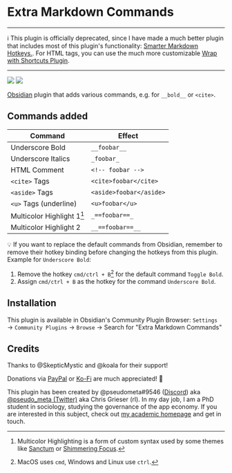 # Extra Markdown Commands

---
ℹ️ This plugin is officially deprecated, since I have made a much better plugin that includes most of this plugin's functionality: [Smarter Markdown Hotkeys.](https://github.com/chrisgrieser/obsidian-smarter-md-hotkeys). For HTML tags, you can use the much more customizable [Wrap with Shortcuts Plugin](https://github.com/manic/obsidian-wrap-with-shortcuts).

---

![](https://img.shields.io/github/downloads/chrisgrieser/obsidian-extra-md-commands/total?label=Total%20Downloads&style=plastic)  ![](https://img.shields.io/github/v/release/chrisgrieser/obsidian-extra-md-commands?label=Latest%20Release&style=plastic)

[Obsidian](https://obsidian.md/) plugin that adds various commands, e.g. for `__bold__` or `<cite>`.

## Commands added

| Command                    | Effect                  |
| -------------------------- | ----------------------- |
| Underscore Bold            | `__foobar__`            |
| Underscore Italics         | `_foobar_`              |
| HTML Comment               | `<!-- foobar --> `      |
| `<cite>` Tags              | `<cite>foobar</cite>`   |
| `<aside>` Tags             | `<aside>foobar</aside>` |
| `<u>` Tags (underline)     | `<u>foobar</u>`         |
| Multicolor Highlight 1[^1] | `_==foobar==_`          |
| Multicolor Highlight 2     | `__==foobar==__`        |

💡 If you want to replace the default commands from Obsidian, remember to remove their hotkey binding before changing the hotkeys from this plugin. Example for `Underscore Bold`:
1. Remove the hotkey `cmd/ctrl + B`[^2] for the default command `Toggle Bold`.
2. Assign `cmd/ctrl + B` as the hotkey for the command `Underscore Bold`.

## Installation
This plugin is available in Obsidian's Community Plugin Browser: `Settings` → `Community Plugins` → `Browse` → Search for "Extra Markdown Commands"

## Credits

Thanks to @SkepticMystic and @koala for their support!

Donations via [PayPal](https://www.paypal.com/paypalme/ChrisGrieser) or [Ko-Fi](https://ko-fi.com/pseudometa) are much appreciated! 🙏

This plugin has been created by @pseudometa#9546 ([Discord](https://discord.gg/veuWUTm)) aka [@pseudo_meta (Twitter)](https://twitter.com/pseudo_meta) aka Chris Grieser (rl). In my day job, I am a PhD student in sociology, studying the governance of the app economy. If you are interested in this subject, check out [my academic homepage](https://chris-grieser.de/) and get in touch.

[^1]: Multicolor Highlighting is a form of custom syntax used by some themes like [Sanctum](https://github.com/jdanielmourao/obsidian-sanctum) or [Shimmering Focus](https://github.com/chrisgrieser/shimmering-focus).
[^2]: MacOS uses `cmd`, Windows and Linux use `ctrl`.
